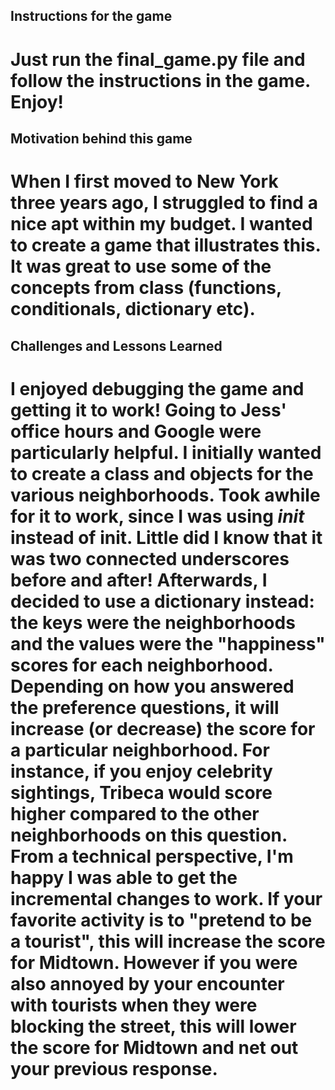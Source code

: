## **Instructions for the game**
# Just run the final_game.py file and follow the instructions in the game. Enjoy!

## **Motivation behind this game**
# When I first moved to New York three years ago, I struggled to find a nice apt within my budget. I wanted to create a game that illustrates this. It was great to use some of the concepts from class (functions, conditionals, dictionary etc).

## **Challenges and Lessons Learned**
# I enjoyed debugging the game and getting it to work! Going to Jess' office hours and Google were particularly helpful. I initially wanted to create a class and objects for the various neighborhoods. Took awhile for it to work, since I was using _init_ instead of __init__. Little did I know that it was two connected underscores before and after! Afterwards, I decided to use a dictionary instead: the keys were the neighborhoods and the values were the "happiness" scores for each neighborhood. Depending on how you answered the preference questions, it will increase (or decrease) the score for a particular neighborhood. For instance, if you enjoy celebrity sightings, Tribeca would score higher compared to the other neighborhoods on this question. From a technical perspective, I'm happy I was able to get the incremental changes to work. If your favorite activity is to "pretend to be a tourist", this will increase the score for Midtown. However if you were also annoyed by your encounter with tourists when they were blocking the street, this will lower the score for Midtown and net out your previous response. 
